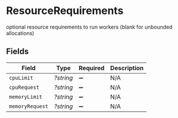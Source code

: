 # ResourceRequirements

optional resource requirements to run workers (blank for unbounded allocations)


## Fields

| Field              | Type               | Required           | Description        |
| ------------------ | ------------------ | ------------------ | ------------------ |
| `cpuLimit`         | *?string*          | :heavy_minus_sign: | N/A                |
| `cpuRequest`       | *?string*          | :heavy_minus_sign: | N/A                |
| `memoryLimit`      | *?string*          | :heavy_minus_sign: | N/A                |
| `memoryRequest`    | *?string*          | :heavy_minus_sign: | N/A                |